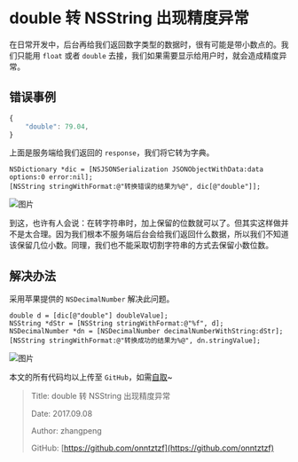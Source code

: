 # double 转 NSString 出现精度异常

在日常开发中，后台再给我们返回数字类型的数据时，很有可能是带小数点的。我们只能用 `float` 或者 `double` 去接，我们如果需要显示给用户时，就会造成精度异常。

## 错误事例

```javascript
{
    "double": 79.04,
}
```

上面是服务端给我们返回的 `response`，我们将它转为字典。

```objc
NSDictionary *dic = [NSJSONSerialization JSONObjectWithData:data options:0 error:nil];
[NSString stringWithFormat:@"转换错误的结果为%@", dic[@"double"]];
```

![图片](https://file.zhangpeng.site/2017/09/08/1.jpeg)

到这，也许有人会说：在转字符串时，加上保留的位数就可以了。但其实这样做并不是太合理。因为我们根本不服务端后台会给我们返回什么数据，所以我们不知道该保留几位小数。同理，我们也不能采取切割字符串的方式去保留小数位数。

## 解决办法

采用苹果提供的 `NSDecimalNumber` 解决此问题。

```objc
double d = [dic[@"double"] doubleValue];
NSString *dStr = [NSString stringWithFormat:@"%f", d];
NSDecimalNumber *dn = [NSDecimalNumber decimalNumberWithString:dStr];
[NSString stringWithFormat:@"转换成功的结果为%@", dn.stringValue];
```

![图片](https://file.zhangpeng.site/2017/09/08/1.jpeg)

本文的所有代码均以上传至 `GitHub`，如需[自取](https://github.com/onntztzf/P_App_OC.git)~

> Title: double 转 NSString 出现精度异常
>
> Date: 2017.09.08
>
> Author: zhangpeng
>
> GitHub: [https://github.com/onntztzf](https://github.com/onntztzf)
